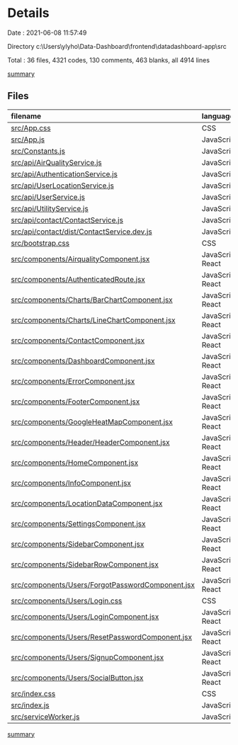 # Details

Date : 2021-06-08 11:57:49

Directory c:\Users\ylyho\Data-Dashboard\frontend\datadashboard-app\src

Total : 36 files,  4321 codes, 130 comments, 463 blanks, all 4914 lines

[summary](results.md)

## Files
| filename | language | code | comment | blank | total |
| :--- | :--- | ---: | ---: | ---: | ---: |
| [src/App.css](/src/App.css) | CSS | 850 | 22 | 180 | 1,052 |
| [src/App.js](/src/App.js) | JavaScript | 70 | 0 | 3 | 73 |
| [src/Constants.js](/src/Constants.js) | JavaScript | 262 | 2 | 6 | 270 |
| [src/api/AirQualityService.js](/src/api/AirQualityService.js) | JavaScript | 23 | 0 | 6 | 29 |
| [src/api/AuthenticationService.js](/src/api/AuthenticationService.js) | JavaScript | 54 | 2 | 13 | 69 |
| [src/api/UserLocationService.js](/src/api/UserLocationService.js) | JavaScript | 9 | 0 | 3 | 12 |
| [src/api/UserService.js](/src/api/UserService.js) | JavaScript | 10 | 2 | 3 | 15 |
| [src/api/UtilityService.js](/src/api/UtilityService.js) | JavaScript | 11 | 0 | 2 | 13 |
| [src/api/contact/ContactService.js](/src/api/contact/ContactService.js) | JavaScript | 9 | 0 | 2 | 11 |
| [src/api/contact/dist/ContactService.dev.js](/src/api/contact/dist/ContactService.dev.js) | JavaScript | 34 | 1 | 12 | 47 |
| [src/bootstrap.css](/src/bootstrap.css) | CSS | 1 | 0 | 1 | 2 |
| [src/components/AirqualityComponent.jsx](/src/components/AirqualityComponent.jsx) | JavaScript React | 381 | 5 | 30 | 416 |
| [src/components/AuthenticatedRoute.jsx](/src/components/AuthenticatedRoute.jsx) | JavaScript React | 14 | 0 | 3 | 17 |
| [src/components/Charts/BarChartComponent.jsx](/src/components/Charts/BarChartComponent.jsx) | JavaScript React | 168 | 0 | 4 | 172 |
| [src/components/Charts/LineChartComponent.jsx](/src/components/Charts/LineChartComponent.jsx) | JavaScript React | 177 | 1 | 6 | 184 |
| [src/components/ContactComponent.jsx](/src/components/ContactComponent.jsx) | JavaScript React | 120 | 0 | 8 | 128 |
| [src/components/DashboardComponent.jsx](/src/components/DashboardComponent.jsx) | JavaScript React | 17 | 0 | 2 | 19 |
| [src/components/ErrorComponent.jsx](/src/components/ErrorComponent.jsx) | JavaScript React | 16 | 0 | 2 | 18 |
| [src/components/FooterComponent.jsx](/src/components/FooterComponent.jsx) | JavaScript React | 11 | 0 | 1 | 12 |
| [src/components/GoogleHeatMapComponent.jsx](/src/components/GoogleHeatMapComponent.jsx) | JavaScript React | 94 | 8 | 13 | 115 |
| [src/components/Header/HeaderComponent.jsx](/src/components/Header/HeaderComponent.jsx) | JavaScript React | 39 | 0 | 5 | 44 |
| [src/components/HomeComponent.jsx](/src/components/HomeComponent.jsx) | JavaScript React | 250 | 13 | 10 | 273 |
| [src/components/InfoComponent.jsx](/src/components/InfoComponent.jsx) | JavaScript React | 272 | 12 | 2 | 286 |
| [src/components/LocationDataComponent.jsx](/src/components/LocationDataComponent.jsx) | JavaScript React | 179 | 1 | 16 | 196 |
| [src/components/SettingsComponent.jsx](/src/components/SettingsComponent.jsx) | JavaScript React | 241 | 5 | 19 | 265 |
| [src/components/SidebarComponent.jsx](/src/components/SidebarComponent.jsx) | JavaScript React | 58 | 0 | 8 | 66 |
| [src/components/SidebarRowComponent.jsx](/src/components/SidebarRowComponent.jsx) | JavaScript React | 10 | 2 | 3 | 15 |
| [src/components/Users/ForgotPasswordComponent.jsx](/src/components/Users/ForgotPasswordComponent.jsx) | JavaScript React | 106 | 0 | 7 | 113 |
| [src/components/Users/Login.css](/src/components/Users/Login.css) | CSS | 186 | 6 | 41 | 233 |
| [src/components/Users/LoginComponent.jsx](/src/components/Users/LoginComponent.jsx) | JavaScript React | 189 | 1 | 12 | 202 |
| [src/components/Users/ResetPasswordComponent.jsx](/src/components/Users/ResetPasswordComponent.jsx) | JavaScript React | 139 | 0 | 7 | 146 |
| [src/components/Users/SignupComponent.jsx](/src/components/Users/SignupComponent.jsx) | JavaScript React | 204 | 0 | 13 | 217 |
| [src/components/Users/SocialButton.jsx](/src/components/Users/SocialButton.jsx) | JavaScript React | 13 | 0 | 3 | 16 |
| [src/index.css](/src/index.css) | CSS | 0 | 13 | 1 | 14 |
| [src/index.js](/src/index.js) | JavaScript | 12 | 3 | 3 | 18 |
| [src/serviceWorker.js](/src/serviceWorker.js) | JavaScript | 92 | 31 | 13 | 136 |

[summary](results.md)